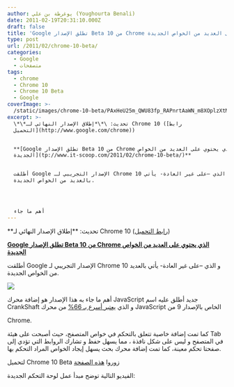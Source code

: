 ```yaml
---
author: يوغرطة بن علي (Youghourta Benali)
date: 2011-02-19T20:31:10.000Z
draft: false
title: 'Google تطلق الإصدار Beta من 10 Chrome الذي يحتوي على العديد من الخواص الجديدة '
type: post
url: /2011/02/chrome-10-beta/
categories:
  - Google
  - متصفحات
tags:
  - chrome
  - Chrome 10
  - Chrome 10 Beta
  - Google
coverImage: >-
  /static/images/chrome-10-beta/PAxHeU25m_QWU83fp_RAPnrtAaWN_m8XOplzXtMZQW7g5wwGEetXbSmje_y2uZBhZjuaNvJCf6kGPHPSehn0z80mi5h1srPdtpJxpP4wfkqr4uoHTnRoEx2EyPOsx4nw
excerpt: >-
  \*\*تحديث: \*\*إطلاق الإصدار النهائي لـ Chrome 10 ([رابط
  التحميل](http://www.google.com/chrome))


  **[Google تطلق الإصدار Beta من 10 Chrome الذي يحتوي على العديد من الخواص
  الجديدة](tp://www.it-scoop.com/2011/02/chrome-10-beta/)**


  أطلقت Google الإصدار التجريبي لـ Chrome 10 و الذي –على غير العادة- يأتي
  بالعديد من الخواص الجديدة.




  أهم ما جاء
---
```

\*\*تحديث: \*\*إطلاق الإصدار النهائي لـ Chrome 10 ([رابط التحميل](http://www.google.com/chrome))

**[Google تطلق الإصدار Beta من 10 Chrome الذي يحتوي على العديد من الخواص الجديدة](tp://www.it-scoop.com/2011/02/chrome-10-beta/)**

أطلقت Google الإصدار التجريبي لـ Chrome 10 و الذي –على غير العادة- يأتي بالعديد من الخواص الجديدة.

![](/static/images/chrome-10-beta/PAxHeU25m_QWU83fp_RAPnrtAaWN_m8XOplzXtMZQW7g5wwGEetXbSmje_y2uZBhZjuaNvJCf6kGPHPSehn0z80mi5h1srPdtpJxpP4wfkqr4uoHTnRoEx2EyPOsx4nw)

أهم ما جاء به هذا الإصدار هو إضافة محرك JavaScript جديد أطلق عليه اسم CrankShaft و الذي [يعتبر أسرع بـ 66%](http://chrome.blogspot.com/2011/02/faster-than-speeding-rabbit-speed-sync.html) من محرك JavaScript الخاص بالإصدار 9 من

Chrome.

كما تمت إضافة خاصية تتعلق بالتحكم في خواص المتصفح، حيث أصبحت على هيئة Tab في المتصفح و ليس على شكل نافذة ، مما يسهل حفظ و تشارك الروابط التي تؤدي إلى صفحتا تحكم معينة، كما تمت إضافة محرك بحث يسهل إيجاد الخواص المراد التحكم بها.

لتحميل Chrome 10 Beta زوروا [هذه الصفحة](http://googlechromereleases.blogspot.com/2011/02/chrome-beta-release.html)

الفيديو التالية توضح مبدأ عمل لوحة التحكم الجديدة:
